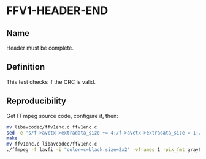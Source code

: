 # FFV1-HEADER-END

## Name

Header must be complete.

## Definition

This test checks if the CRC is valid.

## Reproducibility

Get FFmpeg source code, configure it, then:

```sh
mv libavcodec/ffv1enc.c ffv1enc.c
sed -e 's/f->avctx->extradata_size += 4;/f->avctx->extradata_size = 1;/g' ffv1enc.c > libavcodec/ffv1enc.c
make
mv ffv1enc.c libavcodec/ffv1enc.c
./ffmpeg -f lavfi -i "color=c=black:size=2x2" -vframes 1 -pix_fmt gray8 -write_crc32 0 -c:v ffv1 -level 3 -slices 1 FFV1-HEADER-END_MS_v3.mkv
```
